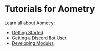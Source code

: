 
# Tutorials for Aometry

Learn all about Aometry:

- [Getting Started](./gettingstarted/index.md)
- [Getting a Discord Bot User](./botuser/index.md)
- [Developing Modules](./modules/index.md)
